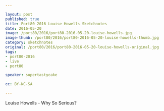 ```yaml
---

layout: post
published: true
title: Port80 2016 Louise Howells Sketchnotes
date: 2016-05-20
image: /port80/2016/port80-2016-05-20-louise-howells.jpg
image-thumb: /port80/2016/port80-2016-05-20-louise-howells-thumb.jpg
category: sketchnotes
original: /port80/2016/port80-2016-05-20-louise-howells-original.jpg
tags:
- port80-2016
- live
- port80

speaker: supertastycake

cc: BY-NC-SA

---
```


Louise Howells - Why So Serious?
